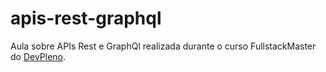 # apis-rest-graphql
 Aula sobre APIs Rest e GraphQl realizada durante o curso FullstackMaster do [DevPleno](https://devpleno.com).
